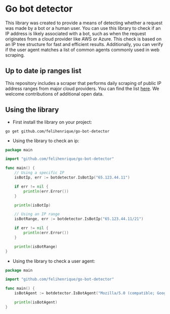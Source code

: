 # Go bot detector

This library was created to provide a means of detecting whether a request was made by a bot or a human user. You can use this library to check if an IP address is likely associated with a bot, such as when the request originates from a cloud provider like AWS or Azure. This check is based on an IP tree structure for fast and efficient results. Additionally, you can verify if the user agent matches a list of common agents commonly used in web scraping.

## Up to date ip ranges list

This repository includes a scraper that performs daily scraping of public IP address ranges from major cloud providers. You can find the list [here](https://github.com/felihenrique/go-bot-detector/tree/master/internal/tools). We welcome contributions of additional open data.

## Using the library

- First install the library on your project:
```
go get github.com/felihenrique/go-bot-detector
```

- Using the library to check an ip:
```go
package main

import "github.com/felihenrique/go-bot-detector"

func main() {
	// Using a specific IP
	isBotIp, err := botdetector.IsBotIp("65.123.44.11")

	if err != nil {
		println(err.Error())
	}

	println(isBotIp)

	// Using an IP range
	isBotRange, err := botdetector.IsBotIp("65.123.44.11/21")

	if err != nil {
		println(err.Error())
	}

	println(isBotRange)
}
```

- Using the library to check a user agent:
```go
package main

import "github.com/felihenrique/go-bot-detector"

func main() {
	isBotAgent := botdetector.IsBotAgent("Mozilla/5.0 (compatible; Googlebot/2.1; +http://www.google.com/bot.html)")

	println(isBotAgent)
}
```


